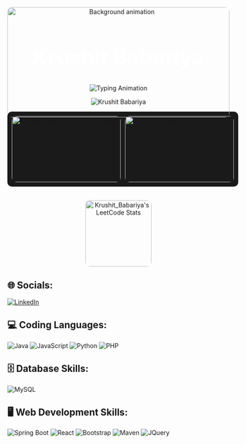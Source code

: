 <!-- Animated Header with Background GIF -->
<p align="center">
  <img src="https://media.giphy.com/media/9bTjZrytydVRK/giphy.gif" width="100%" height="250" style="border-radius: 10px;" alt="Background animation">
</p>
<h1 align="center" style="color: white; margin-top: -180px; font-size: 48px; font-weight: bold;">Krushit Babariya</h1>


<!-- Typing Animation -->
<p align="center">
  <img src="https://readme-typing-svg.herokuapp.com/?lines=Hellooooooooooooooo;Welcome+to+my+profile!;Have+a+look+around!&font=Fira%20Code&color=%23D62F79&center=true&width=280&height=50" alt="Typing Animation" style="max-width: 100%;" />
</p>

<!-- Profile View Counter -->
<p align="center">
  <img src="https://komarev.com/ghpvc/?username=Krushit-Babariya&label=Profile%20views&color=0e75b6&style=flat" alt="Krushit Babariya" />
</p>

<!-- GitHub & LeetCode Stats -->
<div style="display: flex; justify-content: center; align-items: center; background-color: #1a1a1a; padding: 10px; border-radius: 10px; gap: 10px; width: 100%">
  <!-- GitHub Stats -->
  <img src="https://github-readme-stats.vercel.app/api?username=Krushit-Babariya&show_icons=true&theme=tokyonight&count_private=true" alt="Krushit_Babariya's GitHub Stats" style="height: 150px; width: 100%; border-radius: 10px;"/>
  
  <!-- Top Languages Stats -->
  <img src="https://github-readme-stats.vercel.app/api/top-langs/?username=Krushit-Babariya&langs_count=5&theme=tokyonight&layout=compact" alt="Krushit_Babariya's Top Languages" style="height: 150px; width: 100%; border-radius: 10px;" />
  
</div>
<br>
  
  <p align="center">
  <!-- LeetCode Stats -->
  <img src="https://leetcode.card.workers.dev/Krushit_40_?theme=dark&font=baloo&extension=null&border=2&border_radius=10" alt="Krushit_Babariya's LeetCode Stats" style="height: 150px; border-radius: 10px; max-width: 100%;" />
  </p>

<!-- Social Links -->
<h2>🌐 Socials:</h2>
<p>
  <a href="https://www.linkedin.com/in/krushit-babariya-8a81b62b0?utm_source=share&utm_campaign=share_via&utm_content=profile&utm_medium=android_app">
    <img src="https://skillicons.dev/icons?i=linkedin" alt="LinkedIn" />
  </a>
</p>

<!-- Coding Languages -->
<h2>💻 Coding Languages:</h2>
<p>
  <img src="https://skillicons.dev/icons?i=java" alt="Java" />
  <img src="https://skillicons.dev/icons?i=javascript" alt="JavaScript" />
  <img src="https://skillicons.dev/icons?i=python" alt="Python" />
  <img src="https://skillicons.dev/icons?i=php" alt="PHP" />
</p>

<!-- Database Skills -->
<h2 align="">🗄️ Database Skills:</h2>
<p align="">
  <img src="https://skillicons.dev/icons?i=mysql" alt="MySQL" />
</p>

<!-- Web Development Skills -->
<h2 align="">🖥️ Web Development Skills:</h2>
<p align="">
  <img src="https://skillicons.dev/icons?i=spring" alt="Spring Boot" />
  <img src="https://skillicons.dev/icons?i=react" alt="React" />
  <img src="https://skillicons.dev/icons?i=bootstrap" alt="Bootstrap" />
  <img src="https://skillicons.dev/icons?i=maven" alt="Maven" />
  <img src="https://skillicons.dev/icons?i=jquery" alt="JQuery" />
</p>
